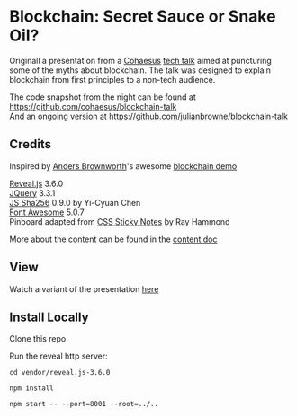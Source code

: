 
# Blockchain: Secret Sauce or Snake Oil?

Originall a presentation from a [Cohaesus](https://cohaesus.co.uk/) [tech talk](https://www.eventbrite.co.uk/e/blockchain-secret-sauce-or-snake-oil-tickets-43202281186) aimed at puncturing some of the myths about blockchain. The talk was designed to explain blockchain from first principles to a non-tech audience.

The code snapshot from the night can be found at https://github.com/cohaesus/blockchain-talk   
And an ongoing version at https://github.com/julianbrowne/blockchain-talk   

## Credits

Inspired by [Anders Brownworth](https://github.com/anders94)'s awesome [blockchain demo](https://github.com/anders94/blockchain-demo)

[Reveal.js](https://revealjs.com/) 3.6.0  
[JQuery](https://jquery.com/) 3.3.1  
[JS Sha256](https://github.com/emn178/js-sha256.git) 0.9.0 by Yi-Cyuan Chen  
[Font Awesome](https://fontawesome.com) 5.0.7  
Pinboard adapted from [CSS Sticky Notes](https://github.com/rheh/CSS-Sticky-Notes.git) by Ray Hammond

More about the content can be found in the [content doc](content.md)

## View

Watch a variant of the presentation [here](https://julianbrowne.github.io/blockchain-talk)

## Install Locally

Clone this repo

Run the reveal http server:

`cd vendor/reveal.js-3.6.0`

`npm install`

`npm start -- --port=8001 --root=../..`


